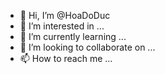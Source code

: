 - 👋 Hi, I’m @HoaDoDuc
- 👀 I’m interested in ...
- 🌱 I’m currently learning ...
- 💞️ I’m looking to collaborate on ...
- 📫 How to reach me ...

<!---
HoaDoDuc/HoaDoDuc is a ✨ special ✨ repository because its `README.md` (this file) appears on your GitHub profile.
You can click the Preview link to take a look at your changes.
--->
